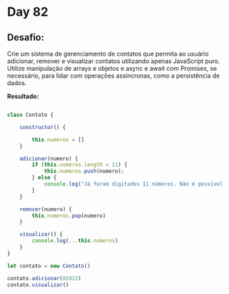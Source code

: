 # Day 82

## Desafio:

Crie um sistema de gerenciamento de contatos que permita ao usuário adicionar, remover e visualizar contatos utilizando apenas JavaScript puro. Utilize manipulação de arrays e objetos e async e await com Promises, se necessário, para lidar com operações assíncronas, como a persistência de dados.
        
**Resultado:**

```javascript

class Contato {

    constructor() {

        this.numeros = []
    }

    adicionar(numero) {
        if (this.numeros.length < 11) {
            this.numeros.push(numero);
        } else {
            console.log("Já foram digitados 11 números. Não é possível adicionar mais.");
        }
    }

    remover(numero) {
        this.numeros.pop(numero)
    }

    visualizar() {
        console.log(...this.numeros)
    }
}

let contato = new Contato()

contato.adicionar(81923)
contato.visualizar()